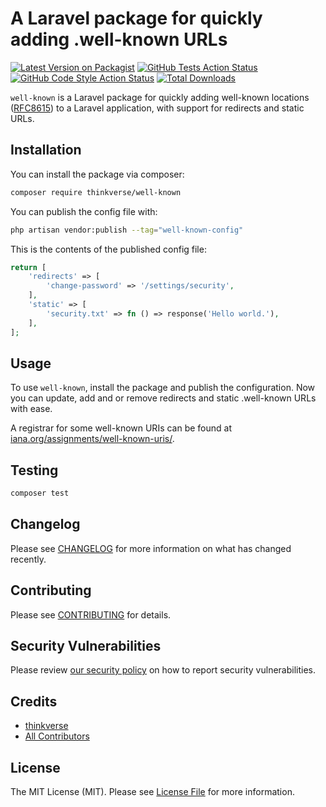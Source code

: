 # A Laravel package for quickly adding .well-known URLs

[![Latest Version on Packagist](https://img.shields.io/packagist/v/thinkverse/well-known.svg?style=flat-square)](https://packagist.org/packages/thinkverse/well-known)
[![GitHub Tests Action Status](https://img.shields.io/github/workflow/status/thinkverse/well-known/run-tests?label=tests)](https://github.com/thinkverse/well-known/actions?query=workflow%3Arun-tests+branch%3Amain)
[![GitHub Code Style Action Status](https://img.shields.io/github/workflow/status/thinkverse/well-known/Check%20&%20fix%20styling?label=code%20style)](https://github.com/thinkverse/well-known/actions?query=workflow%3A"Check+%26+fix+styling"+branch%3Amain)
[![Total Downloads](https://img.shields.io/packagist/dt/thinkverse/well-known.svg?style=flat-square)](https://packagist.org/packages/thinkverse/well-known)

`well-known` is a Laravel package for quickly adding well-known locations ([RFC8615](https://datatracker.ietf.org/doc/html/rfc8615)) to a Laravel application, with support for redirects and static URLs.

## Installation

You can install the package via composer:

```bash
composer require thinkverse/well-known
```

You can publish the config file with:
```bash
php artisan vendor:publish --tag="well-known-config"
```

This is the contents of the published config file:

```php
return [
    'redirects' => [
        'change-password' => '/settings/security',
    ],
    'static' => [
        'security.txt' => fn () => response('Hello world.'),
    ],
];
```

## Usage

To use `well-known`, install the package and publish the configuration. Now you can update, 
add and or remove redirects and static .well-known URLs with ease.

A registrar for some well-known URIs can be found at [iana.org/assignments/well-known-uris/](https://www.iana.org/assignments/well-known-uris/well-known-uris.xhtml).

## Testing

```bash
composer test
```

## Changelog

Please see [CHANGELOG](CHANGELOG.md) for more information on what has changed recently.

## Contributing

Please see [CONTRIBUTING](.github/CONTRIBUTING.md) for details.

## Security Vulnerabilities

Please review [our security policy](../../security/policy) on how to report security vulnerabilities.

## Credits

- [thinkverse](https://github.com/thinkverse)
- [All Contributors](../../contributors)

## License

The MIT License (MIT). Please see [License File](LICENSE.md) for more information.
